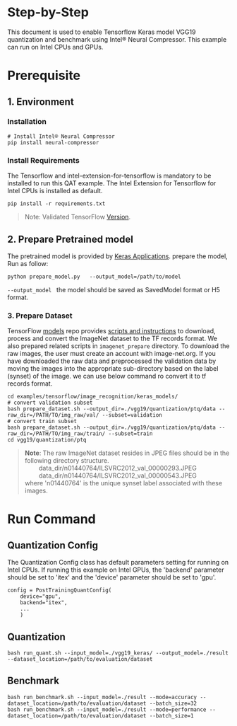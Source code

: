 Step-by-Step
============

This document is used to enable Tensorflow Keras model VGG19 quantization and benchmark using Intel® Neural Compressor.
This example can run on Intel CPUs and GPUs.


# Prerequisite

## 1. Environment

### Installation
```shell
# Install Intel® Neural Compressor
pip install neural-compressor
```

### Install Requirements
The Tensorflow and intel-extension-for-tensorflow is mandatory to be installed to run this QAT example.
The Intel Extension for Tensorflow for Intel CPUs is installed as default.
```shell
pip install -r requirements.txt
```
> Note: Validated TensorFlow [Version](/docs/source/installation_guide.md#validated-software-environment).

## 2. Prepare Pretrained model

The pretrained model is provided by [Keras Applications](https://keras.io/api/applications/). prepare the model, Run as follow: 
 ```
python prepare_model.py   --output_model=/path/to/model
 ```
`--output_model ` the model should be saved as SavedModel format or H5 format.

### 3. Prepare Dataset

  TensorFlow [models](https://github.com/tensorflow/models) repo provides [scripts and instructions](https://github.com/tensorflow/models/tree/master/research/slim#an-automated-script-for-processing-imagenet-data) to download, process and convert the ImageNet dataset to the TF records format.
  We also prepared related scripts in `imagenet_prepare` directory. To download the raw images, the user must create an account with image-net.org. If you have downloaded the raw data and preprocessed the validation data by moving the images into the appropriate sub-directory based on the label (synset) of the image. we can use below command ro convert it to tf records format.

  ```shell
  cd examples/tensorflow/image_recognition/keras_models/
  # convert validation subset
  bash prepare_dataset.sh --output_dir=./vgg19/quantization/ptq/data --raw_dir=/PATH/TO/img_raw/val/ --subset=validation
  # convert train subset
  bash prepare_dataset.sh --output_dir=./vgg19/quantization/ptq/data --raw_dir=/PATH/TO/img_raw/train/ --subset=train
  cd vgg19/quantization/ptq
  ```
> **Note**: 
> The raw ImageNet dataset resides in JPEG files should be in the following directory structure.<br>
> &nbsp;&nbsp;&nbsp;&nbsp;&nbsp;&nbsp;&nbsp;&nbsp;data_dir/n01440764/ILSVRC2012_val_00000293.JPEG<br>
> &nbsp;&nbsp;&nbsp;&nbsp;&nbsp;&nbsp;&nbsp;&nbsp;data_dir/n01440764/ILSVRC2012_val_00000543.JPEG<br>
> where 'n01440764' is the unique synset label associated with these images.

# Run Command

## Quantization Config
The Quantization Config class has default parameters setting for running on Intel CPUs. If running this example on Intel GPUs, the 'backend' parameter should be set to 'itex' and the 'device' parameter should be set to 'gpu'.

```
config = PostTrainingQuantConfig(
    device="gpu",
    backend="itex",
    ...
    )
```

## Quantization
  ```shell
  bash run_quant.sh --input_model=./vgg19_keras/ --output_model=./result --dataset_location=/path/to/evaluation/dataset
  ```

## Benchmark
  ```shell
  bash run_benchmark.sh --input_model=./result --mode=accuracy --dataset_location=/path/to/evaluation/dataset --batch_size=32
  bash run_benchmark.sh --input_model=./result --mode=performance --dataset_location=/path/to/evaluation/dataset --batch_size=1
  ```

